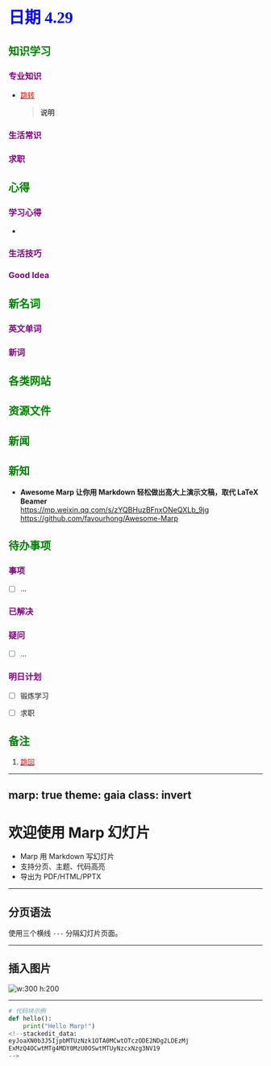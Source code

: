## <font color = blue face=楷体 size=6>日期 4.29 </font>

## <font color = green>知识学习 </font>
### <font color = purple>专业知识 </font>
+ <a id = "01-1">  [<font color = red>跳转</font>](#01-2)
   > <font color = o> 说明 </font>
### <font color = purple>生活常识 </font>

### <font color = purple>求职 </font>



## <font color = green>心得 </font>
### <font color = purple>学习心得 </font>
+ 
### <font color = purple>生活技巧 </font>

### <font color = purple>Good Idea </font>



## <font color = green>新名词 </font>
### <font color = purple>英文单词 </font>
### <font color = purple>新词 </font>



## <font color = green>各类网站 </font>


## <font color = green>资源文件 </font>


## <font color = green>新闻 </font>


## <font color = green>新知 </font>
+ **Awesome Marp 让你用 Markdown 轻松做出高大上演示文稿，取代 LaTeX Beamer**  
	https://mp.weixin.qq.com/s/zYQBHuzBFnxONeQXLb_9jg  
	https://github.com/favourhong/Awesome-Marp


## <font color = green>待办事项 </font>
### <font color = purple>事项 </font>
- [ ] ...
### <font color = purple>已解决 </font>
### <font color = purple>疑问 </font>
- [ ] ...
### <font color = purple>明日计划 </font>
- [ ] 锻炼学习
- [ ] 求职


## <font color = green>备注 </font>
  1. <a id ="01-2">[<font color = red>跳回</font>](#01-1)


---
marp: true
theme: gaia
class: invert
---

# 欢迎使用 Marp 幻灯片

- Marp 用 Markdown 写幻灯片
- 支持分页、主题、代码高亮
- 导出为 PDF/HTML/PPTX

---

## 分页语法

使用三个横线 `---` 分隔幻灯片页面。

---

## 插入图片

![w:300 h:200](https://example.com/image.jpg)

---

```python
# 代码块示例
def hello():
    print("Hello Marp!")
<!--stackedit_data:
eyJoaXN0b3J5IjpbMTUzNzk1OTA0MCwtOTczODE2NDg2LDEzMj
ExMzQ4OCwtMTg4MDY0MzU0OSwtMTUyNzcxNzg3NV19
-->